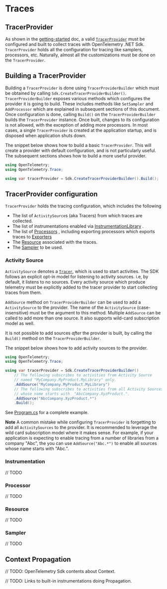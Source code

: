 # Traces

## TracerProvider

As shown in the [getting-started](../sdk/Traces.md) doc, a valid
[`TracerProvider`](https://github.com/open-telemetry/opentelemetry-specification/blob/main/specification/trace/sdk.md#tracer-provider)
must be configured and built to collect traces with OpenTelemetry .NET Sdk.
`TracerProvider` holds all the configuration for tracing like samplers,
processors, etc. Naturally, almost all the customizations must be done on the
`TracerProvider`.

## Building a TracerProvider

Building a `TracerProvider` is done using `TracerProviderBuilder` which must be
obtained by calling `Sdk.CreateTracerProviderBuilder()`. `TracerProviderBuilder`
exposes various methods which configures the provider it is going to build. These
includes methods like `SetSampler` and `AddProcessor` which are explained in
subsequent sections of this document. Once configuration is done, calling
`Build()` on the `TracerProviderBuilder` builds the `TracerProvider` instance.
Once built, changes to its configuration is not allowed, with the exception of
adding more processors. In most cases, a single `TracerProvider` is created at
the application startup, and is disposed when application shuts down.

The snippet below shows how to build a basic `TracerProvider`. This will create
a provider with default configuration, and is not particularly useful. The
subsequent sections shows how to build a more useful provider.

```csharp
using OpenTelemetry;
using OpenTelemetry.Trace;

using var tracerProvider = Sdk.CreateTracerProviderBuilder().Build();
```

## TracerProvider configuration

`TracerProvider` holds the tracing configuration, which includes the following

- The list of `ActivitySource`s (aka Tracers) from which traces are collected.
- The list of instrumentations enabled via
  [InstrumentationLibrary](https://github.com/open-telemetry/opentelemetry-specification/blob/main/specification/glossary.md#instrumentation-library)
  .
- The list of
  [Processors](https://github.com/open-telemetry/opentelemetry-specification/blob/main/specification/trace/sdk.md#span-processor)
  , including exporting processors which exports traces to
  [Exporters](https://github.com/open-telemetry/opentelemetry-specification/blob/main/specification/trace/sdk.md#span-exporter)
- The
  [Resource](https://github.com/open-telemetry/opentelemetry-specification/blob/main/specification/resource/sdk.md)
  associated with the traces.
- The
  [Sampler](https://github.com/open-telemetry/opentelemetry-specification/blob/main/specification/trace/sdk.md#sampler)
  to be used.

### Activity Source

`ActivitySource` denotes a
[`Tracer`](https://github.com/open-telemetry/opentelemetry-specification/blob/main/specification/trace/api.md#tracer),
which is used to start activities. The SDK follows an explicit opt-in model for
listening to activity sources. i.e, by default, it listens to no sources. Every
activity source which produce telemetry must be explicitly added to the tracer
provider to start collecting traces from them.

`AddSource` method on `TracerProviderBuilder` can be used to add a
`ActivitySource` to the provider. The name of the `ActivitySource`
(case-insensitive) must be the argument to this method. Multiple `AddSource` can
be called to add more than one source. It also supports wild-card subscription
model as well.

It is not possible to add sources *after* the provider is built, by calling the
`Build()` method on the `TracerProviderBuilder`.

The snippet below shows how to add activity sources to the provider.

```csharp
using OpenTelemetry;
using OpenTelemetry.Trace;

using var tracerProvider = Sdk.CreateTracerProviderBuilder()
    // The following subscribes to activities from Activity Source
    // named "MyCompany.MyProduct.MyLibrary" only.
    .AddSource("MyCompany.MyProduct.MyLibrary")
    // The following subscribes to activities from all Activity Sources
    // whose name starts with  "AbcCompany.XyzProduct.".
    .AddSource("AbcCompany.XyzProduct.*")
    .Build();
```

See
[Program.cs](https://github.com/open-telemetry/opentelemetry-dotnet/blob/main/docs/trace/customizing-the-sdk/Program.cs)
for a complete example.

**Note**
A common mistake while configuring `TracerProvider` is forgetting to add
all `ActivitySources` to the provider. It is recommended to leverage the
wild card subscription model where it makes sense. For example, if your
application is expecting to enable tracing from a number of libraries
from a company "Abc", the you can use `AddSource("Abc.*")` to enable
all sources whose name starts with "Abc.".

### Instrumentation

// TODO

### Processor

// TODO

### Resource

// TODO

### Sampler

// TODO

## Context Propagation

// TODO: OpenTelemetry Sdk contents about Context.

// TODO: Links to built-in instrumentations doing Propagation.

